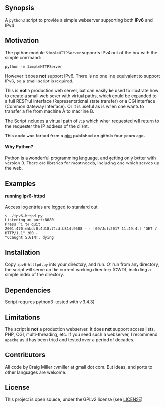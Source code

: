 ## Synopsis

A `python3` script to provide a simple webserver supporting both **IPv6** and IPv4


## Motivation

The python module `SimpleHTTPServer` supports IPv4 out of the box with the simple command:

```
python -m SimpleHTTPServer
```

However it does **not** support IPv6. There is no one line equivalent to support IPv6, so a small script is required.

This is **not** a production web server, but can easily be used to illustrate how to create a small web sever with virtual paths, which could be expanded to a full RESTful interface (Representational state transfer) or a CGI interface (Common Gateway Interface). Or it is useful as is when one wants to transfer a file from machine A to machine B.

The Script includes a virtual path of `/ip` which when requested will return to the requester the IP address of the client.

This code was forked from a [gist](https://gist.github.com/akorobov/7903307) published on github four years ago.


#### Why Python?
Python is a wonderful programming language, and getting only better with version 3. There are libraries for most needs, including one which serves up the web.

## Examples

#### running ipv6-httpd
Access log entries are logged to standard out

```
$ ./ipv6-httpd.py 
Listening on port:8080
Press ^C to quit
2001:470:ebbd:0:4d18:71cd:b814:9508 - - [09/Jul/2017 11:49:41] "GET / HTTP/1.1" 200 -
^CCaught SIGINT, dying

```



## Installation

Copy `ipv6-htttpd.py` into your directory, and run. Or run from any directory, the script will serve up the current working directory (CWD), including a simple index of the directory.



## Dependencies

Script requires python3 (tested with v 3.4.3)



## Limitations

The script is **not** a production webserver. It does **not** support access lists, PHP, CGI, multi-threading, etc. If you need such a webserver, I recommend `apache` as it has been tried and tested over a period of decades.


## Contributors

All code by Craig Miller cvmiller at gmail dot com. But ideas, and ports to other languages are welcome. 


## License

This project is open source, under the GPLv2 license (see [LICENSE](LICENSE))
